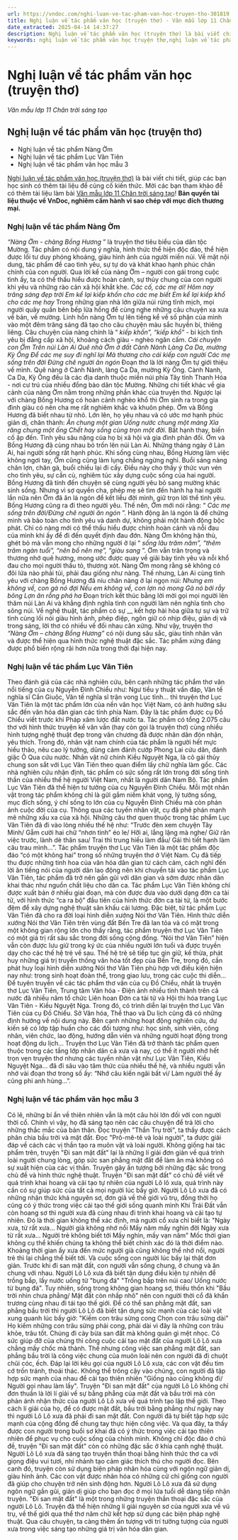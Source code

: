 ```yaml
---
url: https://vndoc.com/nghi-luan-ve-tac-pham-van-hoc-truyen-tho-301819
title: Nghị luận về tác phẩm văn học (truyện thơ) - Văn mẫu lớp 11 Chân trời sáng tạo - VnDoc.com
date_extracted: 2025-04-14 14:37:27
description: Nghị luận về tác phẩm văn học (truyện thơ) là bài viết chi tiết, giúp các bạn học sinh có thêm tài liệu để củng cố kiến thức
keywords: nghị luận về tác phẩm văn học truyện thơ,nghị luận về tác phẩm truyện thơ,nghị luận về truyện thơ,nghị luận về tác phẩm văn học ngữ văn 11,nghị luận về tác phẩm văn học truyện thơ chân trời sáng tạo,nghị luận về nội dung nghệ thuật của truyện thơ,nghị luận về giá trị truyện thơ
---
```


# Nghị luận về tác phẩm văn học \(truyện thơ\)
_Văn mẫu lớp 11 Chân trời sáng tạo_
## Nghị luận về tác phẩm văn học \(truyện thơ\)
  * Nghị luận về tác phẩm Nàng Ờm
  * Nghị luận về tác phẩm Lục Vân Tiên
  * Nghị luận về tác phẩm văn học mẫu 3

[Nghị luận về tác phẩm văn học \(truyện thơ\)](<https://vndoc.com/nghi-luan-ve-tac-pham-van-hoc-truyen-tho-301819>) là bài viết chi tiết, giúp các bạn học sinh có thêm tài liệu để củng cố kiến thức. Mời các bạn tham khảo để có thêm tài liệu làm bài [Văn mẫu lớp 11 Chân trời sáng tạo](<https://vndoc.com/van-mau-lop-11-chan-troi-sang-tao>)\!
**Bản quyền tài liệu thuộc về VnDoc, nghiêm cấm hành vi sao chép với mục đích thương mại.**
### Nghị luận về tác phẩm Nàng Ờm
 _“Nàng Ờm - chàng Bồng Hương_ ” là truyện thơ tiêu biểu của dân tộc Mường. Tác phẩm có nội dung ý nghĩa, hình thức thể hiện độc đáo, thể hiện được lối tư duy phóng khoáng, giàu hình ảnh của người miền núi.
Về mặt nội dung, tác phẩm đề cao tình yêu, sự tự do và khát khao hạnh phúc chân chính của con người. Qua lời kể của nàng Ờm – người con gái trong cuộc tình ấy, ta có thể thấu hiểu được hoàn cảnh, sự thủy chung của con người khi yêu và những rào cản xã hội khắt khe.
_Các cố, các mẹ ơi\!_
_Hôm nay trăng sáng đẹp trời_
 _Em kể lại kiếp khốn cho các mẹ biết_
 _Em kể lại kiếp khổ cho các mẹ hay_
Trong những gian nhà lớn giữa núi rừng tĩnh mịch, mọi người quây quần bên bếp lửa hồng để cùng nghe những câu chuyện xa xưa về bản, về mường. Linh hồn nàng Ờm tự lên tiếng kể về số phận của mình vào một đêm trăng sáng đã tạo cho câu chuyện màu sắc huyền bí, thiêng liêng. Câu chuyện của nàng chính là “ _kiếp khốn”, “kiếp khổ”_ \- bi kịch tình yêu bị đẳng cấp xã hội, khoảng cách giàu - nghèo ngăn cấm.
_Cái chuyện con Ờm_
 _Trên núi Làn Ai_
 _Quê nhà Ờm ở đất Cành Nành_
 _Làng Ca Da, mường Kỳ Ống_
 _Để các mẹ suy đi nghĩ lại_
 _Mà thương cho cái kiếp con người_
 _Các mẹ sống trên đời_
 _Đừng chê người ăn ngón_
Đoạn thơ là lời nàng Ờm tự giới thiệu về mình. Quê nàng ở Cành Nành, làng Ca Da, mường Kỳ Ống. Cành Nanh, Ca Da, Kỳ Ống đều là các địa danh thuộc miền núi phía Tây tỉnh Thanh Hóa - nơi cư trú của nhiều đồng bào dân tộc Mường. Những chi tiết khác về gia cảnh của nàng Ờm nằm trong những phần khác của truyện thơ. Ngược lại với chàng Bồng Hương có hoàn cảnh nghèo khổ thì Ờm sinh ra trong gia đình giàu có nên cha mẹ rất nghiêm khắc và khuôn phép. Ờm và Bồng Hương đã biết nhau từ nhỏ. Lớn lên, họ yêu nhau và có ước mơ hạnh phúc giản dị, chân thành:
_Ăn chung một gian_
 _Uống nước chung một máng_
 _Xỉa răng chung một ống_
 _Chết hay sống cùng trọn một đời._
Bất hạnh thay, biến cố ập đến. Tình yêu sâu nặng của họ bị xã hội và gia đình phản đối. Ờm và Bồng Hương đã cùng nhau bỏ trốn lên núi Làn Ai. Những tháng ngày ở Làn Ai, hai người sống rất hạnh phúc. Khi sống cùng nhau, Bồng Hương làm việc không ngơi tay, Ờm cũng cũng làm lụng chẳng ngừng nghỉ. Buổi sáng nàng chăn lợn, chăn gà, buổi chiều lại đi cấy. Điều này cho thấy ý thức vun vén cho tình yêu, sự cần cù, nghiêm túc xây dựng cuộc sống của hai người. Bồng Hương đã tính đến chuyện sẽ cùng người yêu bỏ sang mường khác sinh sống. Nhưng vì sợ quyền cha, phép mẹ sẽ tìm đến hành hạ hai người lần nữa nên Ờm đã ăn lá ngón để kết liễu đời mình, giữ trọn lời thề tình yêu. Bồng Hương cũng ra đi theo người yêu. Thế nên, Ờm mới nói rằng: “ _Các mẹ sống trên đời/Đừng chê người ăn ngón_ ”. Hành động ăn lá ngón là để chứng minh và bảo toàn cho tình yêu và danh dự, không phải một hành động bộc phát. Chỉ có nàng mới có thể thấu hiểu được chính hoàn cảnh và nỗi đau của mình khi ấy để đi đến quyết định đau đớn.
Nàng Ờm không hận thù, ghét bỏ mà vẫn mong cho những người ở lại “ _sống lâu trăm năm”, “thêm trăm ngàn tuổi”, “nên bố nên mẹ”, “giàu sang_ ”. Ờm vẫn trân trọng và thương nhớ quê hương, mong ước được quay về giãi bày tình yêu và nỗi khổ đau cho mọi người thấu tỏ, thương xót. Nàng Ờm mong rằng sẽ không có đôi lứa nào phải tủi, phải đau giống như nàng. Thế nhưng, Làn Ai cùng tình yêu với chàng Bồng Hương đã níu chân nàng ở lại ngọn núi:
_Nhưng em không về, con gà nó đợi_
 _Nếu em không về, con lợn nó mong_
 _Gà nó bới rẫy bông_
 _Lợn ăn rỗng phá ha_
Đoạn trích kết thúc bằng lời mời gọi mọi người lên thăm núi Làn Ai và khẳng định nghĩa tình con người làm nên nghĩa tình cho sông núi.
Về nghệ thuật, tác phẩm có sự __ kết hợp hài hòa giữa tự sự và trữ tình cùng lối nói giàu hình ảnh, phép điệp, ngôn giữ có nhịp điệu, giản dị và trong sáng, lời thơ có nhiều vế đối nhau cân xứng.
Như vậy, truyện thơ _“Nàng Ờm – chàng Bồng Hương”_ có nội dung sâu sắc, giàu tính nhân văn và được thể hiện qua hình thức nghệ thuật đặc sắc. Tác phẩm xứng đáng được phổ biến rộng rãi hơn nữa trong thời đại hiện nay.
### Nghị luận về tác phẩm Lục Vân Tiên
Theo đánh giá của các nhà nghiên cứu, bên cạnh những tác phẩm thơ văn nổi tiếng của cụ Nguyễn Đình Chiểu như: Ngư tiều y thuật vấn đáp, Văn tế nghĩa sĩ Cần Giuộc, Văn tế nghĩa sĩ trận vong Lục tỉnh… thì truyện thơ Lục Vân Tiên là một tác phẩm lớn của nền văn học Việt Nam, có ảnh hưởng sâu sắc đến văn hóa dân gian các tỉnh phía Nam.
Đây là tác phẩm được cụ Đồ Chiểu viết trước khi Pháp xâm lược đất nước ta. Tác phẩm có tổng 2.075 câu thơ với hình thức truyện kể văn vần \(hay còn gọi là truyện thơ\) cùng nhiều hình tượng nghệ thuật đẹp trong văn chương đã được nhân dân đón nhận, yêu thích. Trong đó, nhân vật nam chính của tác phẩm là người hết mực hiếu thảo, nêu cao lý tưởng, dũng cảm đánh cướp Phong Lai cứu dân, đánh giặc Ô Qua cứu nước. Nhân vật nữ chính Kiều Nguyệt Nga, là cô gái thủy chung son sắt với Lục Vân Tiên theo quan điểm lấy chữ nghĩa làm gốc. Các nhà nghiên cứu nhận định, tác phẩm có sức sống rất lớn trong đời sống tinh thần của nhiều thế hệ người Việt Nam, nhất là người dân Nam Bộ.
Tác phẩm Lục Vân Tiên đã thể hiện tư tưởng của cụ Nguyễn Đình Chiểu. Mỗi một nhân vật trong tác phẩm không chỉ là gửi gắm niềm khát vọng, lý tưởng sống, mục đích sống, ý chí sống to lớn của cụ Nguyễn Đình Chiểu mà còn phản ánh cuộc đời của cụ. Thông qua các tuyến nhân vật, cụ đã phê phán mạnh mẽ những xấu xa của xã hội.
Những câu thơ quen thuộc trong tác phẩm Lục Vân Tiên đã đi vào lòng nhiều thế hệ như: “Trước đèn xem chuyện Tây Minh/ Gẫm cười hai chữ “nhơn tình” éo le/ Hỡi ai, lẳng lặng mà nghe/ Giữ răn việc trước, lành dè thân sau/ Trai thì trung hiếu làm đầu/ Gái thì tiết hạnh làm câu trau mình…”.
Tác phẩm truyện thơ Lục Vân Tiên là một tác phẩm độc đáo “có một không hai” trong số những truyện thơ ở Việt Nam. Cụ đã tiếp thu được những tinh hoa của văn hóa dân gian từ cách cảm, cách nghĩ đến lời ăn tiếng nói của người dân lao động nên khi chuyển tải vào tác phẩm Lục Vân Tiên, tác phẩm đã trở nên gần gũi với dân gian và sớm được nhân dân khai thác như nguồn chất liệu cho dân ca.
Tác phẩm Lục Vân Tiên không chỉ được xuất bản ở nhiều giai đoạn, mà còn được đưa vào dưới dạng đờn ca tài tử, với hình thức “ca ra bộ” đầu tiên của hình thức đờn ca tài tử, là một bước đệm để xây dựng nghệ thuật sân khấu cải lương. Đặc biệt, từ tác phẩm Lục Vân Tiên đã cho ra đời loại hình diễn xướng Nói thơ Vân Tiên.
Hình thức diễn xướng Nói thơ Vân Tiên trên vùng đất Bến Tre đã lan tỏa và có mặt trong một không gian rộng lớn cho thấy rằng, tác phẩm truyện thơ Lục Vân Tiên có một giá trị rất sâu sắc trong đời sống cộng đồng. “Nói thơ Vân Tiên” hiện vẫn còn được lưu giữ trong ký ức của nhiều người lớn tuổi và được truyền dạy cho các thế hệ trẻ về sau.
Thế hệ trẻ sẽ tiếp tục gìn giữ, kế thừa, phát huy những giá trị truyền thống văn hóa tốt đẹp của Bến Tre, trong đó, cần phát huy loại hình diễn xướng Nói thơ Vân Tiên phù hợp với điều kiện hiện nay như: trong sinh hoạt đoàn thể, trong giao lưu, trong các cuộc thi diễn…
Để tuyên truyền về các tác phẩm thơ văn của cụ Đồ Chiểu, nhất là truyện thơ Lục Vân Tiên, Trung tâm Văn hóa - Điện ảnh nhiều tỉnh thành trên cả nước đã nhiều năm tổ chức Liên hoan Đờn ca tài tử và Hội thi hóa trang Lục Vân Tiên - Kiều Nguyệt Nga. Trong đó, có trình diễn lại truyện thơ Lục Vân Tiên của cụ Đồ Chiểu. Sở Văn hóa, Thể thao và Du lịch cũng đã có những định hướng về nội dung này. Bên cạnh những hoạt động nghiên cứu, dự kiến sẽ có lớp tập huấn cho các đối tượng như: học sinh, sinh viên, công nhân, viên chức, lao động, hướng dẫn viên và những người hoạt động trong hoạt động du lịch…
Truyện thơ Lục Vân Tiên đã trở thành tác phẩm quen thuộc trong các tầng lớp nhân dân cả xưa và nay, có thể ít người nhớ hết trọn vẹn truyện thơ nhưng các tuyến nhân vật như Lục Vân Tiên, Kiều Nguyệt Nga… đã đi sâu vào tâm thức của nhiều thế hệ, và nhiều người vẫn nhớ vài đoạn thơ trong số ấy: “Nhớ câu kiến ngãi bất vi/ Làm người thế ấy cũng phi anh hùng...”.
### Nghị luận về tác phẩm văn học mẫu 3
Có lẽ, những bí ẩn về thiên nhiên vẫn là một câu hỏi lớn đối với con người thời cổ. Chính vì vậy, họ đã sáng tạo nên các câu chuyện để trả lời cho những thắc mắc của bản thân. Đọc truyện "Thần Trụ trời", ta thấy được cách phân chia bầu trời và mặt đất. Đọc "Prô-mê-tê và loài người", ta được giải đáp về cách các vị thần tạo ra muôn vật và loài người. Không giống hai tác phẩm trên, truyện "Đi san mặt đất" lại là những lí giải đơn giản về quá trình loài người chung lòng, góp sức san phẳng mặt đất để làm ăn mà không có sự xuất hiện của các vị thần. Truyện gây ấn tượng bởi những đặc sắc trong chủ đề và hình thức nghệ thuật.
Truyện "Đi san mặt đất" có chủ đề viết về quá trình khai hoang và cải tạo tự nhiên của người Lô lô xưa, quá trình này cần có sự giúp sức của tất cả mọi người lúc bấy giờ. Người Lô Lô xưa đã có những nhận thức khá nguyên sơ, đơn giả về thế giới vũ trụ, đồng thời họ cũng có ý thức trong việc cải tạo thế giới sống quanh mình Khi Trái Đất vẫn còn hoang sơ thì người xưa đã cùng nhau đi trình khai hoang và cải tạo tự nhiên. Đó là thời gian không thể xác định, mà người cổ xưa chỉ biết là:
"Ngày xưa, từ rất xưa...
Người già không nhớ nổi
Mấy năm mấy nghìn đời
Ngày xưa từ rất xưa...
Người trẻ không biết tới
Mấy nghìn, mấy vạn năm"
Mốc thời gian không cụ thể khiến chúng ta không thể biết chính xác đó là thời điểm nào. Khoảng thời gian ấy xưa đến mức người già cũng không thể nhớ nổi, người trẻ thì lại chẳng thể biết tới. Và cuộc sống con người lúc bấy lại thật đơn giản. Trước khi đi san mặt đất, con người vẫn sống chung, ở chung và ăn chung với nhau. Người Lô Lô xưa đã biết tận dụng điều kiện tự nhiên để trồng bắp, lấy nước uống từ "bụng đá" "Trồng bắp trên núi cao/ Uống nước từ bụng đá". Tuy nhiên, sống trong không gian hoang sơ, thiếu thốn khi "Bầu trời nhìn chưa phẳng/ Mặt đất còn nhấp nhô" nên con người thời cổ đã khẩn trương cùng nhau đi tái tạo thế giới.
Để có thể san phẳng mặt đất, san phẳng bầu trời thì người Lô Lô đã biết tận dụng sức mạnh của các loài vật xung quanh lúc bấy giờ:
"Kiếm con trâu sừng cong
Chọn con trâu sừng dài"
Họ kiếm những con trâu sừng phải cong, phải dài vì đây là những con trâu khỏe, trâu tốt. Chúng đi cày bừa san đất mà không quản gì mệt nhọc. Có sức giúp đỡ của chúng thì công cuộc cải tạo mặt đất của người Lô Lô xưa chẳng mấy chốc mà thành. Thế nhưng công việc san phẳng mặt đất, san phẳng bầu trời là công việc chung của muôn loài nên con người đã đi chuột chũi cóc, ếch. Đáp lại lời kêu gọi của người Lô Lô xưa, các con vật đều tìm cớ trốn tránh, thoái thác. Không thể trông cậy vào chúng, con người đã tập hợp sức mạnh của nhau để cải tạo thiên nhiên "Giống nào cũng không đi/ Người gọi nhau làm lấy". Truyện "Đi san mặt đất" của người Lô Lô không chỉ đơn thuần là lời lí giải về sự bằng phẳng của mặt đất và bầu trời mà còn phản ánh nhận thức của người Lô Lô xưa về quá trình tạo lập thế giới. Theo cách lí giải của họ, để có được mặt đất, bầu trời bằng phẳng như ngày nay thì người Lô Lô xưa đã phải đi san mặt đất. Con người đã tự biết tập hợp sức mạnh của cộng đồng để chung tay thực hiện công việc. Và qua đây, ta thấy được con người trong buổi sơ khai đã có ý thức trong việc cải tạo thiên nhiên để phục vụ cho cuộc sống của chính mình.
Không chỉ độc đáo ở chủ đề, truyện "Đi san mặt đất" còn có những đặc sắc ở khía cạnh nghệ thuật. Người Lô Lô xưa đã sáng tạo truyện thần thoại bằng hình thức thơ ca với giọng điệu vui tươi, nhí nhảnh tạo cảm giác thích thú cho người đọc.
Bên canh đó, truyện còn sử dụng biện pháp nhân hóa cùng với ngôn ngữ giản dị, giàu hình ảnh. Các con vật được nhân hóa có những cử chỉ giống con người đã giúp cho chuyện trở nên sinh động hơn. Người Lô Lô xưa đã sử dụng ngôn ngữ gần gũi, giản dị giúp cho bạn đọc ở mọi lứa tuổi dễ dàng tiếp nhận truyện.
"Đi san mặt đất" là một trong những truyện thần thoại đặc sắc của người Lô Lô. Truyện đã thể hiện những lí giải nguyên sơ của người xưa về vũ trụ, về thế giới qua thể thơ năm chữ kết hợp sử dụng các biện pháp nghệ thuật. Qua câu chuyện, ta càng thêm ấn tượng với trí tưởng tượng của người xưa trong việc sáng tạo những giá trị văn hóa dân gian.
